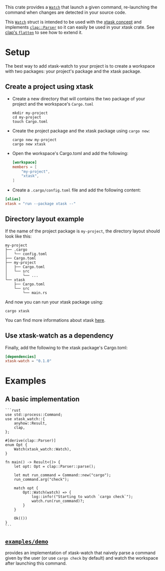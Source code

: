 <!-- cargo-rdme start -->

This crate provides a [`Watch`](https://docs.rs/xtask-watch/latest/xtask_watch/struct.Watch.html) that launch a given command, re-launching
the command when changes are detected in your source code.

This [`Watch`](https://docs.rs/xtask-watch/latest/xtask_watch/struct.Watch.html) struct is intended to be used with the
[xtask concept](https://github.com/matklad/cargo-xtask/) and implements
[`clap::Parser`](https://docs.rs/clap/3.0.14/clap/trait.Parser.html) so it
can easily be used in your xtask crate. See
[clap's `flatten`](https://github.com/clap-rs/clap/blob/v3.0.14/examples/derive_ref/README.md#arg-attributes)
to see how to extend it.

# Setup

The best way to add xtask-watch to your project is to create a workspace
with two packages: your project's package and the xtask package.

## Create a project using xtask

* Create a new directory that will contains the two package of your project
    and the workspace's `Cargo.toml`

    ```console
    mkdir my-project
    cd my-project
    touch Cargo.toml
    ```

* Create the project package and the xtask package using `cargo new`:

    ```console
    cargo new my-project
    cargo new xtask
    ```

* Open the workspace's Cargo.toml and add the following:

    ```toml
    [workspace]
    members = [
        "my-project",
        "xtask",
    ]
    ```


* Create a `.cargo/config.toml` file and add the following content:

```toml
[alias]
xtask = "run --package xtask --"
```

## Directory layout example

If the name of the project package is `my-project`, the directory layout should
look like this:

```console
my-project
├── .cargo
│   └── config.toml
├── Cargo.toml
├── my-project
│   ├── Cargo.toml
│   └── src
│       └── ...
└── xtask
    ├── Cargo.toml
    └── src
        └── main.rs
```

And now you can run your xtask package using:

```console
cargo xtask
```
You can find more informations about xtask
[here](https://github.com/matklad/cargo-xtask/).

## Use xtask-watch as a dependency

Finally, add the following to the xtask package's Cargo.toml:

```toml
[dependencies]
xtask-watch = "0.1.0"
```

# Examples

## A basic implementation

    ```rust
    use std::process::Command;
    use xtask_watch::{
        anyhow::Result,
        clap,
    };

    #[derive(clap::Parser)]
    enum Opt {
        Watch(xtask_watch::Watch),
    }

    fn main() -> Result<()> {
        let opt: Opt = clap::Parser::parse();

        let mut run_command = Command::new("cargo");
        run_command.arg("check");

        match opt {
            Opt::Watch(watch) => {
                log::info!("Starting to watch `cargo check`");
                watch.run(run_command)?;
            }
        }

        Ok(())
    }
    ```

## [`examples/demo`](https://github.com/rustminded/xtask-watch/tree/main/examples/demo)

provides an implementation of xtask-watch that naively parse a command given by the user
(or use `cargo check` by default) and watch the workspace after launching this command.

<!-- cargo-rdme end -->
